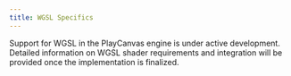 ```yaml
---
title: WGSL Specifics
---
```


Support for WGSL in the PlayCanvas engine is under active development. Detailed information on WGSL shader requirements and integration will be provided once the implementation is finalized.
